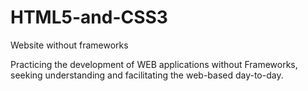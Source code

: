 # HTML5-and-CSS3
Website without frameworks

Practicing the development of WEB applications without Frameworks, seeking understanding and facilitating the web-based day-to-day.
